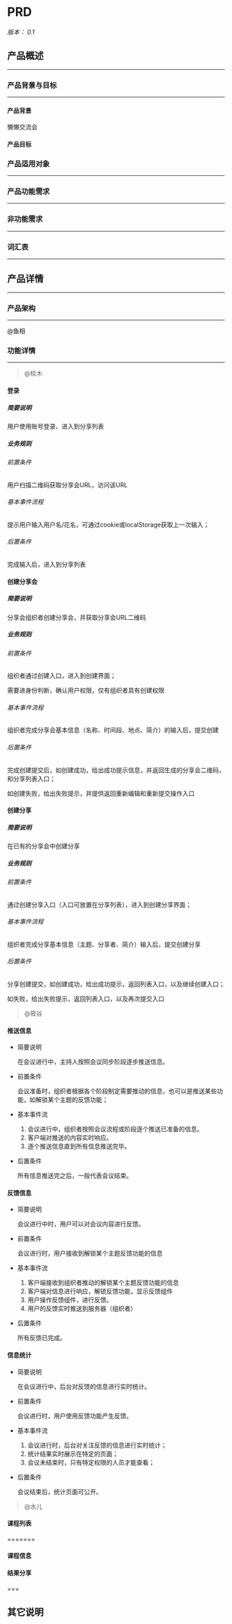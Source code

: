 # PRD
*版本： 0.1*




## 产品概述
* * *


### 产品背景与目标
* * *

#### 产品背景
懒懒交流会


#### 产品目标

### 产品适用对象
* * *


### 产品功能需求
* * *

### 非功能需求
* * *

### 词汇表
* * *


## 产品详情
* * *
### 产品架构
* * *
@鱼相

### 功能详情
* * *

>@棪木

#### 登录

##### 简要说明
用户使用账号登录、进入到分享列表

##### 业务规则
###### 前置条件
用户扫描二维码获取分享会URL，访问该URL
###### 基本事件流程
提示用户输入用户名/花名，可通过cookie或localStorage获取上一次输入；
###### 后置条件
完成输入后，进入到分享列表

#### 创建分享会

##### 简要说明
分享会组织者创建分享会，并获取分享会URL二维码

##### 业务规则
###### 前置条件
组织者通过创建入口，进入到创建界面；

需要进身份判断，确认用户权限，仅有组织者具有创建权限
###### 基本事件流程
组织者完成分享会基本信息（名称、时间段、地点、简介）的输入后，提交创建
###### 后置条件
完成创建提交后，如创建成功，给出成功提示信息，并返回生成的分享会二维码，和分享列表入口；

如创建失败，给出失败提示，并提供返回重新编辑和重新提交操作入口

#### 创建分享

##### 简要说明
在已有的分享会中创建分享

##### 业务规则
###### 前置条件
通过创建分享入口（入口可放置在分享列表），进入到创建分享界面；
###### 基本事件流程
组织者完成分享基本信息（主题、分享者、简介）输入后，提交创建分享
###### 后置条件
分享创建提交，如创建成功，给出成功提示，返回列表入口，以及继续创建入口；

如失败，给出失败提示，返回列表入口，以及再次提交入口

>@筱谷


#### 推送信息

* 简要说明

	在会议进行中，主持人按照会议同步阶段逐步推送信息。

* 前置条件

	会议准备时，组织者根据各个阶段制定需要推动的信息，也可以是推送某些功能，如解锁某个主题的反馈功能；

	
* 基本事件流

	1. 会议进行中，组织者按照会议流程或阶段逐个推送已准备的信息。
	2. 客户端对推送的内容实时响应。
	3. 逐个推送信息直到所有信息推送完毕。

* 后置条件

	所有信息推送完之后，一般代表会议结束。

#### 反馈信息


* 简要说明

	会议进行中时，用户可以对会议内容进行反馈。
	
* 前置条件

	会议进行时，用户接收到解锁某个主题反馈功能的信息
	
* 基本事件流

	1. 客户端接收到组织者推动的解锁某个主题反馈功能的信息
	2. 客户端对信息进行响应，解锁反馈功能，显示反馈组件
	3. 用户操作反馈组件，进行反馈。
	4. 用户的反馈实时推送到服务器（组织者）

* 后置条件

	所有反馈已完成。

#### 信息统计


* 简要说明

	在会议进行中，后台对反馈的信息进行实时统计。
	
* 前置条件

	会议进行时，用户使用反馈功能产生反馈。
	
* 基本事件流

	1. 会议进行时，后台对关注反馈的信息进行实时统计；
	2. 统计结果实时展示在特定的页面；
	3. 会议未结束时，只有特定权限的人员才能查看；

* 后置条件

	会议结束后，统计页面可公开。
	

>@水儿

#### 课程列表


=======
#### 课程信息

#### 结果分享


===
## 其它说明
